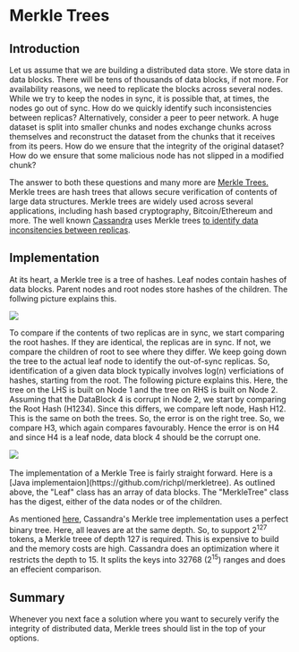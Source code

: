 # Merkle Trees

## Introduction
Let us assume that we are building a distributed data store. We store data in data blocks. There will be tens of thousands of data blocks, if not more. For availability reasons, we need to replicate the blocks across several nodes. While we try to keep the nodes in sync, it is possible that, at times, the nodes go out of sync. How do we quickly identify such inconsistencies between replicas? Alternatively, consider a peer to peer network. A huge dataset is split into smaller chunks and nodes exchange chunks across themselves and reconstruct the dataset from the chunks that it receives from its peers. How do we ensure that the integrity of the original dataset? How do we ensure that some malicious node has not slipped in a modified chunk?

The answer to both these questions and many more are [Merkle Trees.][def] Merkle trees are hash trees that allows secure verification of contents of large data structures. Merkle trees are widely used across several applications, including hash based cryptography, Bitcoin/Ethereum and more. The well known [Cassandra](https://cassandra.apache.org/) uses Merkle trees [to identify data inconsitencies between replicas][def1].

## Implementation
At its heart, a Merkle tree is a tree of hashes. Leaf nodes contain hashes of data blocks. Parent nodes and root nodes store hashes of the children. The follwing picture explains this.

<div class = "Merkle Tree">
    <img src = "MerkleTree.jpg">
</div>

To compare if the contents of two replicas are in sync, we start comparing the root hashes. If they are identical, the replicas are in sync. If not, we compare the children of root to see where they differ. We keep going down the tree to the actual leaf node to identify the out-of-sync replicas. So, identification of a given data block typically involves log(n) verficiations of hashes, starting from the root. The following picture explains this. Here, the tree on the LHS is built on Node 1 and the tree on RHS is built on Node 2. Assuming that the DataBlock 4 is corrupt in Node 2, we start by comparing the Root Hash (H1234). Since this differs, we compare left node, Hash H12. This is the same on both the trees. So, the error is on the right tree. So, we compare H3, which again compares favourably. Hence the error is on H4 and since H4 is a leaf node, data block 4 should be the corrupt one. 

<div class = "Inconsistency Identification">
    <img src = "Inconsistency.jpg">
</div>

<br>
The implementation of a Merkle Tree is fairly straight forward. Here is a [Java implementaion](https://github.com/richpl/merkletree). As outlined above, the "Leaf" class has an array of data blocks. The "MerkleTree" class has the digest, either of the data nodes or of the children. 

As mentioned [here](def1), Cassandra's Merkle tree implementation uses a perfect binary tree. Here, all leaves are at the same depth. So, to support 2<sup>127</sup> tokens, a Merkle treee of depth 127 is required. This is expensive to build and the memory costs are high. Cassandra does an optimization where it restricts the depth to 15. It splits the keys into 32768 (2<sup>15</sup>) ranges and does an effecient comparison.

## Summary
Whenever you next face a solution where you want to securely verify the integrity of distributed data, Merkle trees should list in the top of your options.


[def1]: http://distributeddatastore.blogspot.com/2013/07/cassandra-using-merkle-trees-to-detect.html
[def]: https://en.wikipedia.org/wiki/Merkle_tree